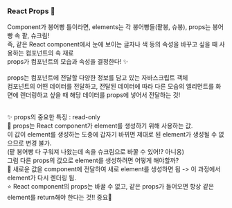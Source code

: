 ### React Props 🐥
Component가 붕어빵 틀이라면, elements는 각 붕어빵들(팥붕, 슈붕), props는 붕어빵 속 팥, 슈크림!
<br />
즉, 같은 React component에서 눈에 보이는 글자나 색 등의 속성을 바꾸고 싶을 때 사용하는 컴포넌트의 속 재료
<br />
props가 컴포넌트의 모습과 속성을 결정한다! ✨ 
<br /><br />
props는 컴포넌트에 전달할 다양한 정보를 담고 있는 자바스크립트 객체
<br />
컴포넌트의 어떤 데이터를 전달하고, 전달된 데이터에 따라 다른 모습의 엘리먼트를 화면에 렌더링하고 싶을 때 해당 데이터를 props에 넣어서 전달하는 것!

<br />
✨ props의 중요한 특징 : read-only
<br />
📌 props는 React component가 element를 생성하기 위해 사용하는 값. 
<br />
이 값이 element를 생성하는 도중에 갑자기 바뀌면 제대로 된 element가 생성될 수 없으므로 변경 불가. 
<br />
(팥 붕어빵 다 구워져 나왔는데 속을 슈크림으로 바꿀 수 있어!? 아니옹)

<br />
그럼 다른 props의 값으로 element를 생성하려면 어떻게 해야할까?
<br />
📌 새로운 값을 component에 전달하여 새로 element를 생성하면 됨 -> 이 과정에서 element가 다시 렌더링 됨. 

<br />
⭐ React component의 props는 바꿀 수 없고, 같은 props가 들어오면 항상 같은 element를 return해야 한다는 것!! 중요💯